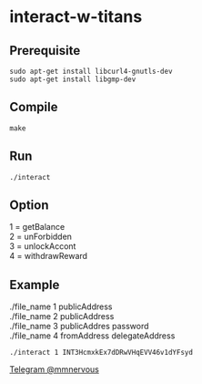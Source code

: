 # interact-w-titans

## Prerequisite

`sudo apt-get install libcurl4-gnutls-dev`<br>
`sudo apt-get install libgmp-dev`

## Compile
`make`

## Run
`./interact`

## Option
1 = getBalance <br>
2 = unForbidden <br>
3 = unlockAccont <br>
4 = withdrawReward <br>

## Example

./file_name 1 publicAddress <br>
./file_name 2 publicAddress <br>
./file_name 3 publicAddres password <br>
./file_name 4 fromAddress delegateAddress <br>

`./interact 1 INT3HcmxkEx7dDRwVHqEVV46v1dYFsyd`

[Telegram @mmnervous](https://t.me/mmnervous)

